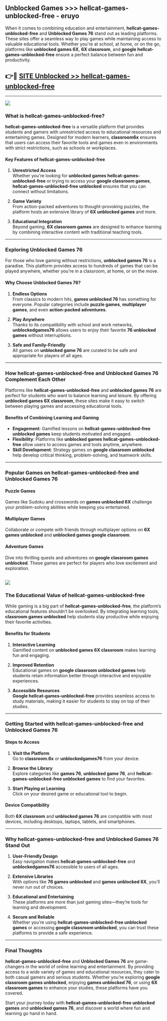 ## Unblocked Games >>> hellcat-games-unblocked-free - eruyo 

When it comes to combining education and entertainment, **hellcat-games-unblocked-free** and **Unblocked Games 76** stand out as leading platforms. These sites offer a seamless way to play games while maintaining access to valuable educational tools. Whether you're at school, at home, or on the go, platforms like **unblocked games 6X**, **6X classroom**, and **google hellcat-games-unblocked-free** ensure a perfect balance between fun and productivity.
## 👉🔴 [SITE Unblocked >> hellcat-games-unblocked-free](http://unblockedgames.edu.pl?title=hellcat-games-unblocked-free&ref=24J)
---
<a href="http://unblockedgames.edu.pl?title=hellcat-games-unblocked-free&ref=24J/"><img src="https://github.com/user-attachments/assets/438f12ca-57a4-47a3-8ead-c64da593a1e5"/></a>
### What is hellcat-games-unblocked-free?  

**hellcat-games-unblocked-free** is a versatile platform that provides students and gamers with unrestricted access to educational resources and entertaining games. Designed for modern learners, **classroom6x** ensures that users can access their favorite tools and games even in environments with strict restrictions, such as schools or workplaces.  

#### Key Features of hellcat-games-unblocked-free  

1. **Unrestricted Access**  
   Whether you're looking for **unblocked games hellcat-games-unblocked-free** or trying to access your **google classroom games**, **hellcat-games-unblocked-free unblocked** ensures that you can connect without limitations.  

2. **Game Variety**  
   From action-packed adventures to thought-provoking puzzles, the platform hosts an extensive library of **6X unblocked games** and more.  

3. **Educational Integration**  
   Beyond gaming, **6X classroom games** are designed to enhance learning by combining interactive content with traditional teaching tools.  



---

### Exploring Unblocked Games 76  

For those who love gaming without restrictions, **unblocked games 76** is a paradise. This platform provides access to hundreds of games that can be played anywhere, whether you're in a classroom, at home, or on the move.  

#### Why Choose Unblocked Games 76?  

1. **Endless Options**  
   From classics to modern hits, **games unblocked 76** has something for everyone. Popular categories include **puzzle games**, **multiplayer games**, and even **action-packed adventures**.  

2. **Play Anywhere**  
   Thanks to its compatibility with school and work networks, **unblockedgames76** allows users to enjoy their favorite **76 unblocked games** without interruptions.  

3. **Safe and Family-Friendly**  
   All games on **unblocked game 76** are curated to be safe and appropriate for players of all ages.  

---

### How hellcat-games-unblocked-free and Unblocked Games 76 Complement Each Other  

Platforms like **hellcat-games-unblocked-free** and **unblocked games 76** are perfect for students who want to balance learning and leisure. By offering **unblocked games 6X classroom**, these sites make it easy to switch between playing games and accessing educational tools.  

#### Benefits of Combining Learning and Gaming  

- **Engagement**: Gamified lessons on **hellcat-games-unblocked-free unblocked games** keep students motivated and engaged.  
- **Flexibility**: Platforms like **unblocked games hellcat-games-unblocked-free** allow users to access games and tools anytime, anywhere.  
- **Skill Development**: Strategy games on **google classroom unblocked** help develop critical thinking, problem-solving, and teamwork skills.  

---

### Popular Games on hellcat-games-unblocked-free and Unblocked Games 76  

#### Puzzle Games  

Games like Sudoku and crosswords on **games unblocked 6X** challenge your problem-solving abilities while keeping you entertained.  

#### Multiplayer Games  

Collaborate or compete with friends through multiplayer options on **6X games unblocked** and **unblocked games google classroom**.  

#### Adventure Games  

Dive into thrilling quests and adventures on **google classroom games unblocked**. These games are perfect for players who love excitement and exploration.  

<a href="http://download.freeplayer.one?title=hellcat-games-unblocked-free&ref=23D/"><img src="https://github.com/user-attachments/assets/fe0c3e91-c8e1-489c-acf0-e2f614c12fb8"/></a>
---

### The Educational Value of hellcat-games-unblocked-free  

While gaming is a big part of **hellcat-games-unblocked-free**, the platform’s educational features shouldn’t be overlooked. By integrating learning tools, **classroom games unblocked** help students stay productive while enjoying their favorite activities.  

#### Benefits for Students  

1. **Interactive Learning**  
   Gamified content on **unblocked games 6X classroom** makes learning fun and engaging.  

2. **Improved Retention**  
   Educational games on **google classroom unblocked games** help students retain information better through interactive and enjoyable experiences.  

3. **Accessible Resources**  
   **Google hellcat-games-unblocked-free** provides seamless access to study materials, making it easier for students to stay on top of their studies.  

---

### Getting Started with hellcat-games-unblocked-free and Unblocked Games 76  

#### Steps to Access  

1. **Visit the Platform**  
   Go to **classroom.6x** or **unblockedgames76** from your device.  

2. **Browse the Library**  
   Explore categories like **games 76**, **unblocked game 76**, and **hellcat-games-unblocked-free unblocked games** to find your favorites.  

3. **Start Playing or Learning**  
   Click on your desired game or educational tool to begin.  

#### Device Compatibility  

Both **6X classroom** and **unblocked games 76** are compatible with most devices, including desktops, laptops, tablets, and smartphones.  

---

### Why hellcat-games-unblocked-free and Unblocked Games 76 Stand Out  

1. **User-Friendly Design**  
   Easy navigation makes **hellcat-games-unblocked-free** and **unblockedgames76** accessible to users of all ages.  

2. **Extensive Libraries**  
   With options like **76 games unblocked** and **games unblocked 6X**, you’ll never run out of choices.  

3. **Educational and Entertaining**  
   These platforms are more than just gaming sites—they’re tools for learning and development.  

4. **Secure and Reliable**  
   Whether you’re using **hellcat-games-unblocked-free unblocked games** or accessing **google classroom unblocked**, you can trust these platforms to provide a safe experience.  

---

### Final Thoughts  

**hellcat-games-unblocked-free** and **Unblocked Games 76** are game-changers in the world of online learning and entertainment. By providing access to a wide variety of games and educational resources, they cater to both casual gamers and serious students. Whether you’re exploring **google classroom games unblocked**, enjoying **games unblocked 76**, or using **6X classroom games** to enhance your studies, these platforms have you covered.  

Start your journey today with **hellcat-games-unblocked-free unblocked games** and **unblocked games 76**, and discover a world where fun and learning go hand in hand.  